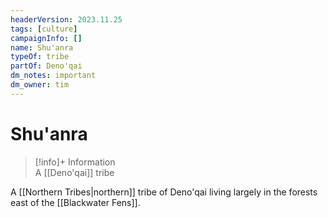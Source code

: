 ```yaml
---
headerVersion: 2023.11.25
tags: [culture]
campaignInfo: []
name: Shu'anra
typeOf: tribe
partOf: Deno'qai
dm_notes: important
dm_owner: tim
---
```

# Shu'anra
>[!info]+ Information  
> A [[Deno'qai]] tribe

A [[Northern Tribes|northern]] tribe of Deno'qai living largely in the forests east of the [[Blackwater Fens]].